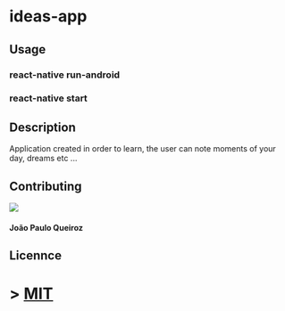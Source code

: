 # ideas-app
## Usage
### react-native run-android
### react-native start
## Description
  Application created in order to learn, the user can note moments of your day, dreams etc ...

## Contributing

![](https://avatars1.githubusercontent.com/u/20147907?s=400&u=8e9a1fc254784b7eb43d8ee39707bc2ad7c70996&v=4)

#### João Paulo Queiroz

## Licennce
# > [MIT](https://choosealicense.com/licenses/mit/)
